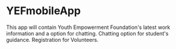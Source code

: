 # YEFmobileApp

This app will contain Youth Empowerment Foundation's latest work information and a option for chatting.
Chatting option for student's guidance.
Registration for Volunteers.
